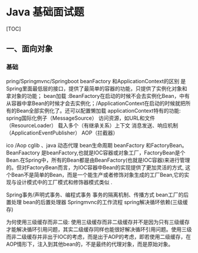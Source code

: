 # Java 基础面试题
[TOC]

## 一、面向对象
### 基础


    





pring/Springmvnc/Springboot
  beanFactory 和ApplicationContext的区别
    是Spring里面最低层的接口，提供了最简单的容器的功能，只提供了实例化对象和拿对象的功能；
    bean加载 :BeanFactory在启动的时候不会去实例化Bean，中有从容器中拿Bean的时候才会去实例化；/ApplicationContext在启动的时候就把所有的Bean全部实例化了。还可以配置懒加载
    applicationContext特有的功能:
       spring国际化例子（MessageSource）
       访问资源，如URL和文件（ResourceLoader）
       载入多个（有继承关系）上下文
       消息发送、响应机制（ApplicationEventPublisher）
       AOP（拦截器）

  ico /Aop
  cglib 、java 动态代理
  bean生命周期
  beanFactory 和FactoryBean。BeanFaactory 是beanFactory,也就是IOC容器或对象工厂，FactoryBean是个Bean.在Spring中，所有的Bean都是由BeanFactory(也就是IOC容器)来进行管理的。但对FactoryBean而言，为IOC容器中Bean的实现提供了更加灵活的方式, 这个Bean不是简单的Bean，而是一个能生产或者修饰对象生成的工厂Bean,它的实现与设计模式中的工厂模式和修饰器模式类似 .

  Spring事务/声明式事务、编程式事务  事务的隔离机制、传播方式
  bean工厂的后置处理
  bean的后置处理器
  Springmvnc的工作流程
  spring解决循环依赖(三级缓存)

  为何使用三级缓存而非二级:
    使用三级缓存而非二级缓存并不是因为只有三级缓存才能解决循环引用问题，其实二级缓存同样也能很好解决循环引用问题。使用三级而非二级缓存并非出于IOC的考虑，而是出于AOP的考虑，即若使用二级缓存，在AOP情形下，注入到其他bean的，不是最终的代理对象，而是原始对象。

















